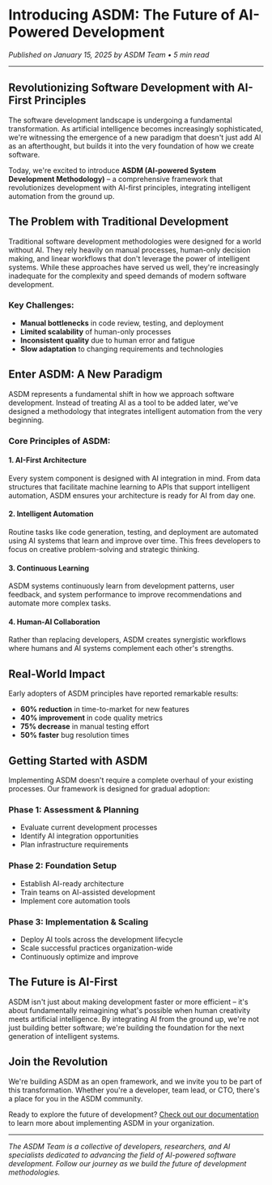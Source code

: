 # Introducing ASDM: The Future of AI-Powered Development

*Published on January 15, 2025 by ASDM Team • 5 min read*

---

## Revolutionizing Software Development with AI-First Principles

The software development landscape is undergoing a fundamental transformation. As artificial intelligence becomes increasingly sophisticated, we're witnessing the emergence of a new paradigm that doesn't just add AI as an afterthought, but builds it into the very foundation of how we create software.

Today, we're excited to introduce **ASDM (AI-powered System Development Methodology)** – a comprehensive framework that revolutionizes development with AI-first principles, integrating intelligent automation from the ground up.

## The Problem with Traditional Development

Traditional software development methodologies were designed for a world without AI. They rely heavily on manual processes, human-only decision making, and linear workflows that don't leverage the power of intelligent systems. While these approaches have served us well, they're increasingly inadequate for the complexity and speed demands of modern software development.

### Key Challenges:
- **Manual bottlenecks** in code review, testing, and deployment
- **Limited scalability** of human-only processes
- **Inconsistent quality** due to human error and fatigue
- **Slow adaptation** to changing requirements and technologies

## Enter ASDM: A New Paradigm

ASDM represents a fundamental shift in how we approach software development. Instead of treating AI as a tool to be added later, we've designed a methodology that integrates intelligent automation from the very beginning.

### Core Principles of ASDM:

#### 1. **AI-First Architecture**
Every system component is designed with AI integration in mind. From data structures that facilitate machine learning to APIs that support intelligent automation, ASDM ensures your architecture is ready for AI from day one.

#### 2. **Intelligent Automation**
Routine tasks like code generation, testing, and deployment are automated using AI systems that learn and improve over time. This frees developers to focus on creative problem-solving and strategic thinking.

#### 3. **Continuous Learning**
ASDM systems continuously learn from development patterns, user feedback, and system performance to improve recommendations and automate more complex tasks.

#### 4. **Human-AI Collaboration**
Rather than replacing developers, ASDM creates synergistic workflows where humans and AI systems complement each other's strengths.

## Real-World Impact

Early adopters of ASDM principles have reported remarkable results:

- **60% reduction** in time-to-market for new features
- **40% improvement** in code quality metrics
- **75% decrease** in manual testing effort
- **50% faster** bug resolution times

## Getting Started with ASDM

Implementing ASDM doesn't require a complete overhaul of your existing processes. Our framework is designed for gradual adoption:

### Phase 1: Assessment & Planning
- Evaluate current development processes
- Identify AI integration opportunities
- Plan infrastructure requirements

### Phase 2: Foundation Setup
- Establish AI-ready architecture
- Train teams on AI-assisted development
- Implement core automation tools

### Phase 3: Implementation & Scaling
- Deploy AI tools across the development lifecycle
- Scale successful practices organization-wide
- Continuously optimize and improve

## The Future is AI-First

ASDM isn't just about making development faster or more efficient – it's about fundamentally reimagining what's possible when human creativity meets artificial intelligence. By integrating AI from the ground up, we're not just building better software; we're building the foundation for the next generation of intelligent systems.

## Join the Revolution

We're building ASDM as an open framework, and we invite you to be part of this transformation. Whether you're a developer, team lead, or CTO, there's a place for you in the ASDM community.

Ready to explore the future of development? [Check out our documentation](/docs) to learn more about implementing ASDM in your organization.

---

*The ASDM Team is a collective of developers, researchers, and AI specialists dedicated to advancing the field of AI-powered software development. Follow our journey as we build the future of development methodologies.*